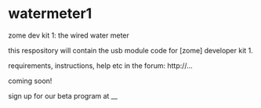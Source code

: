 # watermeter1
zome dev kit 1: the wired water meter

this respository will contain the usb module code for [zome] developer kit 1.

requirements, instructions, help etc in the forum: http://...

coming soon!

sign up for our beta program at __
